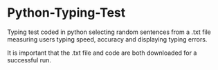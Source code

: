# Python-Typing-Test
Typing test coded in python selecting random sentences from a .txt file measuring users typing speed, accuracy and displaying typing errors.

It is important that the .txt file and code are both downloaded for a successful run.
